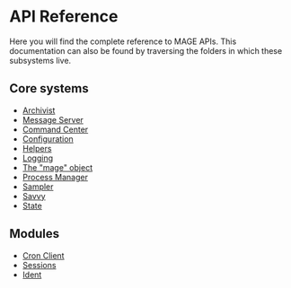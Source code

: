 # API Reference

Here you will find the complete reference to MAGE APIs. This documentation can also be found by
traversing the folders in which these subsystems live.

## Core systems

* [Archivist](../../lib/archivist)
* [Message Server](../../lib/msgServer)
* [Command Center](../../lib/commandCenter)
* [Configuration](../../lib/config)
* [Helpers](../../lib/helpers)
* [Logging](../../lib/loggingService)
* [The "mage" object](../../lib/mage)
* [Process Manager](../../lib/processManager)
* [Sampler](../../lib/sampler)
* [Savvy](../../lib/savvy)
* [State](../../lib/state)

## Modules

* [Cron Client](../../lib/modules/cronClient)
* [Sessions](../../lib/modules/session)
* [Ident](../../lib/modules/ident)

